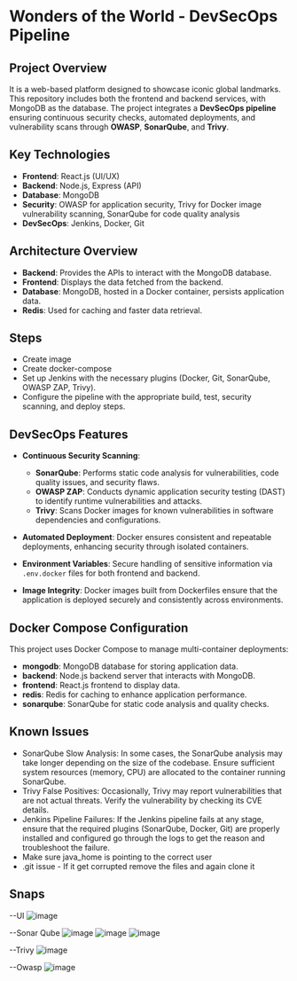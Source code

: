 # Wonders of the World - DevSecOps Pipeline

## Project Overview
It is a web-based platform designed to showcase iconic global landmarks. This repository includes both the frontend and backend services, with MongoDB as the database. The project integrates a **DevSecOps pipeline** ensuring continuous security checks, automated deployments, and vulnerability scans through **OWASP**, **SonarQube**, and **Trivy**.

## Key Technologies
- **Frontend**: React.js (UI/UX)
- **Backend**: Node.js, Express (API)
- **Database**: MongoDB
- **Security**: OWASP for application security, Trivy for Docker image vulnerability scanning, SonarQube for code quality analysis
- **DevSecOps**: Jenkins, Docker, Git

## Architecture Overview
- **Backend**: Provides the APIs to interact with the MongoDB database.
- **Frontend**: Displays the data fetched from the backend.
- **Database**: MongoDB, hosted in a Docker container, persists application data.
- **Redis**: Used for caching and faster data retrieval.

## Steps
- Create image
- Create docker-compose
- Set up Jenkins with the necessary plugins (Docker, Git, SonarQube, OWASP ZAP, Trivy).
- Configure the pipeline with the appropriate build, test, security scanning, and deploy steps.

## DevSecOps Features
- **Continuous Security Scanning**:
  - **SonarQube**: Performs static code analysis for vulnerabilities, code quality issues, and security flaws.
  - **OWASP ZAP**: Conducts dynamic application security testing (DAST) to identify runtime vulnerabilities and attacks.
  - **Trivy**: Scans Docker images for known vulnerabilities in software dependencies and configurations.
  
- **Automated Deployment**: Docker ensures consistent and repeatable deployments, enhancing security through isolated containers.
- **Environment Variables**: Secure handling of sensitive information via `.env.docker` files for both frontend and backend.
- **Image Integrity**: Docker images built from Dockerfiles ensure that the application is deployed securely and consistently across environments.

## Docker Compose Configuration
This project uses Docker Compose to manage multi-container deployments:

- **mongodb**: MongoDB database for storing application data.
- **backend**: Node.js backend server that interacts with MongoDB.
- **frontend**: React.js frontend to display data.
- **redis**: Redis for caching to enhance application performance.
- **sonarqube**: SonarQube for static code analysis and quality checks.

## Known Issues
- SonarQube Slow Analysis: In some cases, the SonarQube analysis may take longer depending on the size of the codebase. Ensure sufficient system resources (memory, CPU) are allocated to the container running SonarQube.
- Trivy False Positives: Occasionally, Trivy may report vulnerabilities that are not actual threats. Verify the vulnerability by checking its CVE details.
- Jenkins Pipeline Failures: If the Jenkins pipeline fails at any stage, ensure that the required plugins (SonarQube, Docker, Git) are properly installed and configured go through the logs to get the reason and troubleshoot the failure.
- Make sure java_home is pointing to the correct user
- .git issue - If it get corrupted remove the files and again clone it

## Snaps

--UI
![image](https://github.com/user-attachments/assets/c333bc4f-ac86-4c17-a007-882467d05fc1)

--Sonar Qube
![image](https://github.com/user-attachments/assets/fbd8d626-e186-435e-bf47-bb4f221ed1ea)
![image](https://github.com/user-attachments/assets/af3b44e4-e9cd-4e25-aa64-5761079962b7)
![image](https://github.com/user-attachments/assets/96559145-5d30-4d38-a812-4a629c6c3f53)

--Trivy
![image](https://github.com/user-attachments/assets/dccc0808-54e2-4b27-943f-7c660f480e48)

--Owasp 
![image](https://github.com/user-attachments/assets/3db2a287-60d6-4ea3-a7a4-564fab29d391)

 




